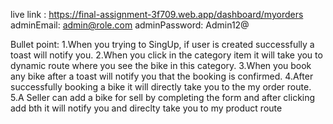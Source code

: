 live link : https://final-assignment-3f709.web.app/dashboard/myorders
adminEmail: admin@role.com
adminPassword: Admin12@

Bullet point: 
1.When you trying to SingUp, if user  is created successfully a toast will notify you.
2.When you click in the category item it will take you to dynamic route where you see the bike in this category.
3.When you book any bike after a toast will notify you that the booking is confirmed.
4.After successfully booking a bike it will directly take you to the my order route.
5.A Seller can add a bike for sell by completing the form and after clicking add bth it will notify you and direclty take you to my product route
